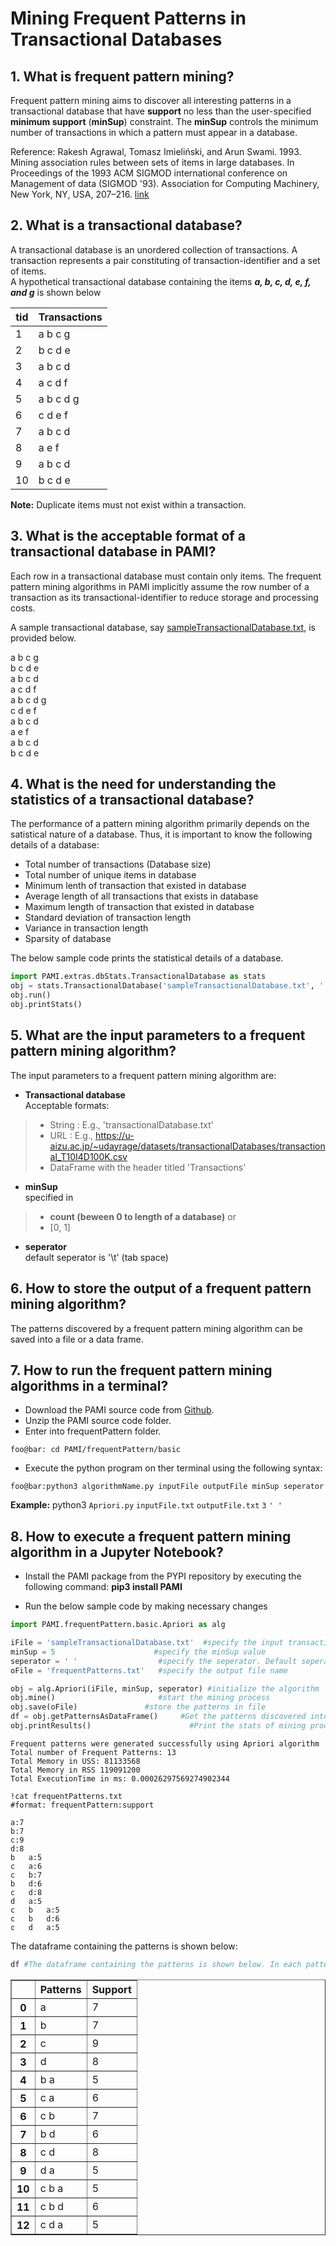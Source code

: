 # Mining Frequent Patterns in Transactional Databases

## 1. What is frequent pattern mining?
Frequent pattern mining aims to discover all interesting patterns in a transactional database that have **support** no less than the user-specified **minimum support** (**minSup**) constraint.  The **minSup** controls the minimum number of transactions in which a pattern must appear in a database. <br>

Reference: Rakesh Agrawal, Tomasz Imieliński, and Arun Swami. 1993. Mining association rules between sets of items in large databases. In Proceedings of the 1993 ACM SIGMOD international conference on Management of data (SIGMOD '93). Association for Computing Machinery, New York, NY, USA, 207–216. [link](https://doi.org/10.1145/170035.170072)

## 2. What is a transactional database?
A transactional database is an unordered collection of transactions. A transaction represents a pair constituting of transaction-identifier and a set of items. <br> A hypothetical transactional database containing the items **_a, b, c, d, e, f, and g_** is shown below

|tid| Transactions|
| --- | --- |
| 1 | a b c g |
| 2 | b c d e |
| 3 | a b c d | 
| 4 | a c d f |
| 5 | a b c d g |
| 6 | c d e f |
| 7 | a b c d |
| 8 | a e f | 
| 9 | a b c d |
| 10 | b c d e |

__Note:__  Duplicate items must not exist within a transaction.

## 3. What is the acceptable format of a transactional database in PAMI?
Each row in a transactional database must contain only items. The frequent pattern mining algorithms in PAMI implicitly assume the row number of a transaction as its transactional-identifier to reduce storage and processing costs. <br>

A sample transactional database, say [sampleTransactionalDatabase.txt](sampleTransactionalDatabase.txt), is provided below.

a b c g <br>
b c d e <br>
a b c d <br>
a c d f <br>
a b c d g <br>
c d e f <br>
a b c d <br>
a e f <br>
a b c d <br>
b c d e <br>

## 4. What is the need for understanding the statistics of a transactional database?
The performance of a pattern mining algorithm primarily depends on the satistical nature of a database. Thus, it is important to know the following details of a database: 
* Total number of transactions (Database size)
* Total number of unique items in database
* Minimum lenth of transaction that existed in database
* Average length of all transactions that exists in database
* Maximum length of transaction that existed in database
* Standard deviation of transaction length
* Variance in transaction length
* Sparsity of database

The below sample code prints the statistical details of a database.
```python
import PAMI.extras.dbStats.TransactionalDatabase as stats 
obj = stats.TransactionalDatabase('sampleTransactionalDatabase.txt', ' ') 
obj.run() 
obj.printStats() 
```

## 5. What are the input parameters to a frequent pattern mining algorithm?
The input parameters to a frequent pattern mining algorithm are: 
* __Transactional database__  <br> Acceptable formats:
> * String : E.g., 'transactionalDatabase.txt'
> * URL  : E.g., https://u-aizu.ac.jp/~udayrage/datasets/transactionalDatabases/transactional_T10I4D100K.csv
> * DataFrame with the header titled 'Transactions'

* __minSup__  <br> specified in 
> * __count (beween 0 to length of a database)__ or 
> * [0, 1]
* __seperator__ <br> default seperator is '\t' (tab space)

## 6. How to store the output of a frequent pattern mining algorithm?
The patterns discovered by a frequent pattern mining algorithm can be saved into a file or a data frame.

## 7. How to run the frequent pattern mining algorithms in a terminal?
* Download the PAMI source code from [Github](https://github.com/udayRage/PAMI/archive/refs/heads/main.zip).
* Unzip the PAMI source code folder.
* Enter into frequentPattern folder.

```console
foo@bar: cd PAMI/frequentPattern/basic
```
* Execute the python program on ther terminal using the following syntax:

```console 
foo@bar:python3 algorithmName.py inputFile outputFile minSup seperator
```

__Example:__ python3 `Apriori.py` `inputFile.txt` `outputFile.txt` `3` `' '`

## 8. How to execute a frequent pattern mining algorithm in a Jupyter Notebook?

- Install the PAMI package from the PYPI repository by executing the following command:   **pip3 install PAMI**
* Run the below sample code by making necessary changes


```python
import PAMI.frequentPattern.basic.Apriori as alg 

iFile = 'sampleTransactionalDatabase.txt'  #specify the input transactional database 
minSup = 5                      #specify the minSup value 
seperator = ' '                  #specify the seperator. Default seperator is tab space. 
oFile = 'frequentPatterns.txt'   #specify the output file name

obj = alg.Apriori(iFile, minSup, seperator) #initialize the algorithm 
obj.mine()                       #start the mining process
obj.save(oFile)               #store the patterns in file 
df = obj.getPatternsAsDataFrame()     #Get the patterns discovered into a dataframe 
obj.printResults()                      #Print the stats of mining process
```

    Frequent patterns were generated successfully using Apriori algorithm 
    Total number of Frequent Patterns: 13
    Total Memory in USS: 81133568
    Total Memory in RSS 119091200
    Total ExecutionTime in ms: 0.00026297569274902344



```terminal
!cat frequentPatterns.txt
#format: frequentPattern:support
```

    a:7 
    b:7 
    c:9 
    d:8 
    b	a:5 
    c	a:6 
    c	b:7 
    b	d:6 
    c	d:8 
    d	a:5 
    c	b	a:5 
    c	b	d:6 
    c	d	a:5 


The dataframe containing the patterns is shown below:


```python
df #The dataframe containing the patterns is shown below. In each pattern, items were seperated from each other with a tab space (or \t). 
```




<div>
<style scoped>
    .dataframe tbody tr th:only-of-type {
        vertical-align: middle;
    }

    .dataframe tbody tr th {
        vertical-align: top;
    }

    .dataframe thead th {
        text-align: right;
    }
</style>
<table border="1" class="dataframe">
  <thead>
    <tr style="text-align: right;">
      <th></th>
      <th>Patterns</th>
      <th>Support</th>
    </tr>
  </thead>
  <tbody>
    <tr>
      <th>0</th>
      <td>a</td>
      <td>7</td>
    </tr>
    <tr>
      <th>1</th>
      <td>b</td>
      <td>7</td>
    </tr>
    <tr>
      <th>2</th>
      <td>c</td>
      <td>9</td>
    </tr>
    <tr>
      <th>3</th>
      <td>d</td>
      <td>8</td>
    </tr>
    <tr>
      <th>4</th>
      <td>b a</td>
      <td>5</td>
    </tr>
    <tr>
      <th>5</th>
      <td>c a</td>
      <td>6</td>
    </tr>
    <tr>
      <th>6</th>
      <td>c b</td>
      <td>7</td>
    </tr>
    <tr>
      <th>7</th>
      <td>b d</td>
      <td>6</td>
    </tr>
    <tr>
      <th>8</th>
      <td>c d</td>
      <td>8</td>
    </tr>
    <tr>
      <th>9</th>
      <td>d a</td>
      <td>5</td>
    </tr>
    <tr>
      <th>10</th>
      <td>c b a</td>
      <td>5</td>
    </tr>
    <tr>
      <th>11</th>
      <td>c b d</td>
      <td>6</td>
    </tr>
    <tr>
      <th>12</th>
      <td>c d a</td>
      <td>5</td>
    </tr>
  </tbody>
</table>
</div>


